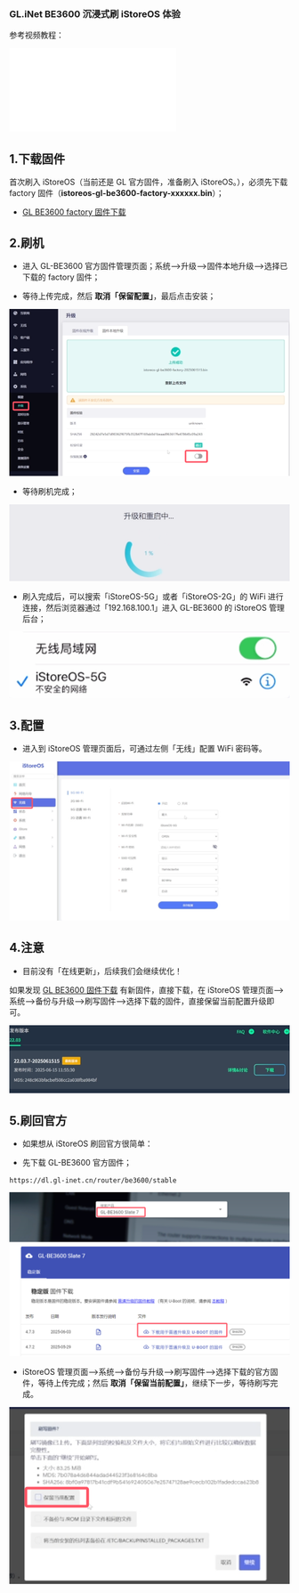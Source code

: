 ### GL.iNet BE3600 沉浸式刷 iStoreOS 体验

参考视频教程：

<iframe src="//player.bilibili.com/player.html?isOutside=true&aid=114692622124268&bvid=BV1QVMizZEZL&cid=30529094071&p=1" scrolling="no" border="0" frameborder="no" framespacing="0" allowfullscreen="true"></iframe>

## 1.下载固件

首次刷入 iStoreOS（当前还是 GL 官方固件，准备刷入 iStoreOS。），必须先下载 factory 固件（**istoreos-gl-be3600-factory-xxxxxx.bin**）；

* [GL BE3600 factory 固件下载](https://fw21.koolcenter.com:60010/iStoreOS/gl-be3600/istoreos-gl-be3600-factory-2025061515.bin/)


## 2.刷机

* 进入 GL-BE3600 官方固件管理页面；系统——>升级——>固件本地升级——>选择已下载的 factory 固件；

* 等待上传完成，然后 **取消「保留配置」**，最后点击安装；

![install.png](./install/be3600/1.png)

* 等待刷机完成；

![install.png](./install/be3600/2.png)

* 刷入完成后，可以搜索「iStoreOS-5G」或者「iStoreOS-2G」的 WiFi 进行连接，然后浏览器通过「192.168.100.1」进入 GL-BE3600 的 iStoreOS 管理后台；

![install.png](./install/be3600/3.png)

## 3.配置

* 进入到 iStoreOS 管理页面后，可通过左侧「无线」配置 WiFi 密码等。

![install.png](./install/be3600/4.png)

## 4.注意
* 目前没有「在线更新」，后续我们会继续优化！

 如果发现 [GL BE3600 固件下载](https://site.istoreos.com/firmware/download?devicename=gl-be3600&firmware=iStoreOS/) 有新固件，直接下载，在 iStoreOS 管理页面——>系统——>备份与升级——>刷写固件——>选择下载的固件，直接保留当前配置升级即可。

![install.png](./install/be3600/7.png)


## 5.刷回官方

* 如果想从 iStoreOS 刷回官方很简单：

- 先下载 GL-BE3600 官方固件；

```
https://dl.gl-inet.cn/router/be3600/stable
```
![install.png](./install/be3600/5.png)

- iStoreOS 管理页面——>系统——>备份与升级——>刷写固件——>选择下载的官方固件，等待上传完成；然后 **取消「保留当前配置」**，继续下一步，等待刷写完成。

![install.png](./install/be3600/6.png)